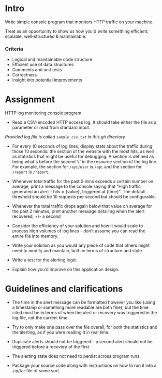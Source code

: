 # Intro

Write simple console program that monitors HTTP traffic on your machine.

Treat as an opportunity to show us how you'd write something efficient, scalable, well-structured & maintainable.

### Criteria

* Logical and maintainable code structure
* Efficient use of data structures
* Comments and unit tests
* Correctness
* Insight into potential improvements

# Assignment

HTTP log monitoring console program

* Read a CSV-encoded HTTP access log. It should take either the file as a parameter or read from standard input.

_Provided log file is called `sample_csv.txt` in this gh directory_

* For every 10 seconds of log lines, display stats about the traffic during those 10 seconds: the section of the website
  with the most hits, as well as statistics that might be useful for debugging. A section is defined as being what's
  before the second '/' in the resource section of the log line. For example, the section for `/api/user` is `/api` and
  the section for `/report` is `/report`.

* Whenever total traffic for the past 2 mins exceeds a certain number on average, print a message to the console saying
  that "High traffic generated an alert - hits = {value}, triggered at {time}". The default threshold should be 10
  requests per second but should be configurable.

* Whenever the total traffic drops again below that value on average for the past 2 minutes, print another message
  detailing when the alert recovered, +/- a second

* Consider the efficiency of your solution and how it would scale to process high volumes of log lines - don't assume
  you can read the entire file into memory.

* Write your solution as you would any piece of code that others might need to modify and maintain, both in terms of
  structure and style.

* Write a test for the alerting logic.

* Explain how you'd improve on this application design.

# Guidelines and clarifications

* The time in the alert message can be formatted however you like (using a timestamp or something more readable are both
  fine), but the time cited must be in terms of when the alert or recovery was triggered in the log file, not the
  current time

* Try to only make one pass over the file overall, for both the statistics and the alerting, as if you were reading it
  in real time.

* Duplicate alerts should not be triggered - a second alert should not be triggered before a recovery of the first

* The alerting state does not need to persist across program runs.

* Package your source code along with instructions on how to run it into a zip/tar file of some sort.
